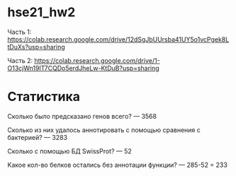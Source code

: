 # hse21_hw2

Часть 1: https://colab.research.google.com/drive/12dSgJbUUrsba41UY5o1vcPgek8LtDuXs?usp=sharing

Часть 2: https://colab.research.google.com/drive/1-O13cjWn19IT7CQDo5erdJheLw-KtDuB?usp=sharing

# Статистика

Cколько было предсказано генов всего? — 3568

Cколько из них удалось аннотировать с помощью сравнения с бактерией? — 3283

Сколько с помощью БД SwissProt? — 52

Kакое кол-во белков остались без аннотации функции? — 285-52 = 233
